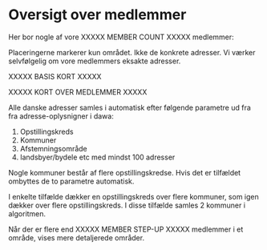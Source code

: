 # Oversigt over medlemmer

Her bor nogle af vore XXXXX MEMBER COUNT XXXXX medlemmer:

Placeringerne markerer kun området. Ikke de konkrete adresser. Vi værker selvfølgelig om vore medlemmers eksakte adresser.

XXXXX BASIS KORT XXXXX
<script src='https://alslug.dk/api/aktiviteter/alle.js'   ></script>
XXXXX KORT OVER MEDLEMMER XXXXX

Alle danske adresser samles i automatisk efter følgende parametre ud fra fra adresse-oplysnigner i dawa:

1) Opstillingskreds
2) Kommuner
3) Afstemningsområde
4) landsbyer/bydele etc med mindst 100 adresser

Nogle kommuner består af flere opstillingskredse. Hvis det er tilfældet ombyttes de to parametre automatisk.

I enkelte tilfælde dækker en opstillingskreds over flere kommuner, som igen dækker over flere opstillingskreds. I disse tilfælde samles 2 kommuner i algoritmen.

Når der er flere end XXXXX MEMBER STEP-UP XXXXX medlemmer i et område, vises mere detaljerede områder.
